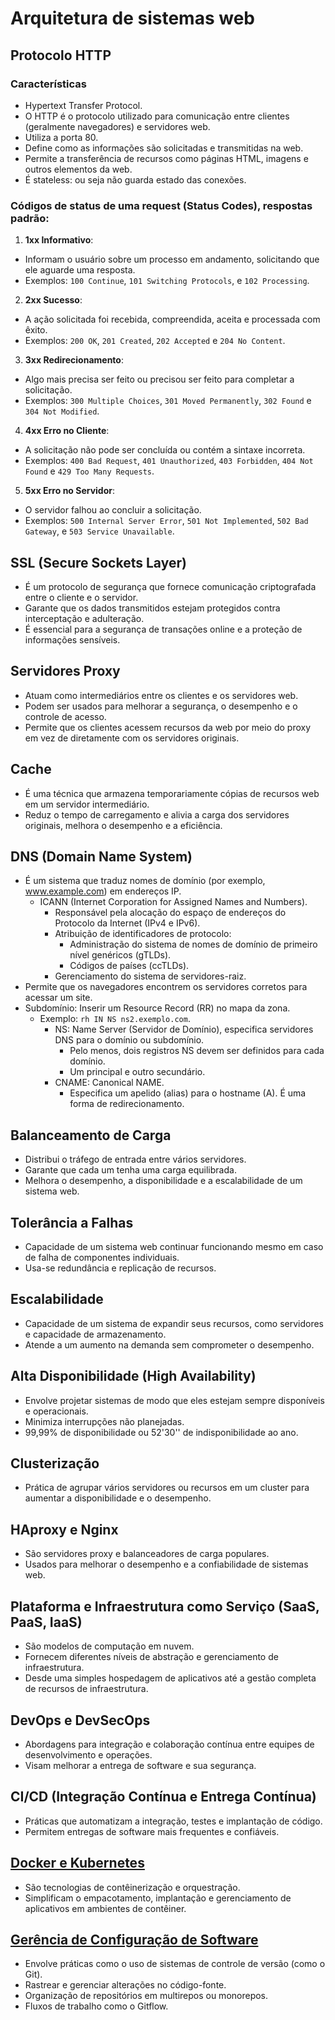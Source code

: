 # Arquitetura de sistemas web

## Protocolo HTTP

### Características

- Hypertext Transfer Protocol.
- O HTTP é o protocolo utilizado para comunicação entre clientes (geralmente navegadores) e servidores web.
- Utiliza a porta 80.
- Define como as informações são solicitadas e transmitidas na web.
- Permite a transferência de recursos como páginas HTML, imagens e outros elementos da web.
- É stateless: ou seja não guarda estado das conexões.

### Códigos de status de uma request (Status Codes), respostas padrão:

1. **1xx Informativo**:
  - Informam o usuário sobre um processo em andamento, solicitando que ele aguarde uma resposta.
  - Exemplos: `100 Continue`, `101 Switching Protocols`, e `102 Processing`.
2. **2xx Sucesso**:
  - A ação solicitada foi recebida, compreendida, aceita e processada com êxito.
  - Exemplos: `200 OK`, `201 Created`, `202 Accepted` e `204 No Content`.
3. **3xx Redirecionamento**:
  - Algo mais precisa ser feito ou precisou ser feito para completar a solicitação.
  - Exemplos: `300 Multiple Choices`, `301 Moved Permanently`, `302 Found` e `304 Not Modified`.
4. **4xx Erro no Cliente**:
  - A solicitação não pode ser concluída ou contém a sintaxe incorreta.
  - Exemplos: `400 Bad Request`, `401 Unauthorized`, `403 Forbidden`, `404 Not Found` e `429 Too Many Requests`.
5. **5xx Erro no Servidor**:
  - O servidor falhou ao concluir a solicitação.
  - Exemplos: `500 Internal Server Error`, `501 Not Implemented`, `502 Bad Gateway`, e `503 Service Unavailable`.

## SSL (Secure Sockets Layer)

- É um protocolo de segurança que fornece comunicação criptografada entre o cliente e o servidor.
- Garante que os dados transmitidos estejam protegidos contra interceptação e adulteração.
- É essencial para a segurança de transações online e a proteção de informações sensíveis.

## Servidores Proxy

- Atuam como intermediários entre os clientes e os servidores web.
- Podem ser usados para melhorar a segurança, o desempenho e o controle de acesso.
- Permite que os clientes acessem recursos da web por meio do proxy em vez de diretamente com os servidores originais.

## Cache

- É uma técnica que armazena temporariamente cópias de recursos web em um servidor intermediário.
- Reduz o tempo de carregamento e alivia a carga dos servidores originais, melhora o desempenho e a eficiência.

## DNS (Domain Name System)

- É um sistema que traduz nomes de domínio (por exemplo, www.example.com) em endereços IP.
  - ICANN (Internet Corporation for Assigned Names and Numbers).
    - Responsável pela alocação do espaço de endereços do Protocolo da Internet (IPv4 e IPv6).
    - Atribuição de identificadores de protocolo:
      - Administração do sistema de nomes de domínio de primeiro nível genéricos (gTLDs).
      - Códigos de países (ccTLDs).
    - Gerenciamento do sistema de servidores-raiz.
- Permite que os navegadores encontrem os servidores corretos para acessar um site.
- Subdomínio: Inserir um Resource Record (RR) no mapa da zona.
  - Exemplo: `rh IN NS ns2.exemplo.com`.
    - NS: Name Server (Servidor de Domínio), especifica servidores DNS para o domínio ou subdomínio.
      - Pelo menos, dois registros NS devem ser definidos para cada domínio.
      - Um principal e outro secundário.
    - CNAME: Canonical NAME.
      - Especifica um apelido (alias) para o hostname (A). É uma forma de redirecionamento.

## Balanceamento de Carga

- Distribui o tráfego de entrada entre vários servidores.
- Garante que cada um tenha uma carga equilibrada.
- Melhora o desempenho, a disponibilidade e a escalabilidade de um sistema web.

## Tolerância a Falhas

- Capacidade de um sistema web continuar funcionando mesmo em caso de falha de componentes individuais.
- Usa-se redundância e replicação de recursos.

## Escalabilidade

- Capacidade de um sistema de expandir seus recursos, como servidores e capacidade de armazenamento.
- Atende a um aumento na demanda sem comprometer o desempenho.

## Alta Disponibilidade (High Availability)

- Envolve projetar sistemas de modo que eles estejam sempre disponíveis e operacionais.
- Minimiza interrupções não planejadas.
- 99,99% de disponibilidade ou 52'30'' de indisponibilidade ao ano.

## Clusterização

- Prática de agrupar vários servidores ou recursos em um cluster para aumentar a disponibilidade e o desempenho.

## HAproxy e Nginx

- São servidores proxy e balanceadores de carga populares.
- Usados para melhorar o desempenho e a confiabilidade de sistemas web.

## Plataforma e Infraestrutura como Serviço (SaaS, PaaS, IaaS)

- São modelos de computação em nuvem.
- Fornecem diferentes níveis de abstração e gerenciamento de infraestrutura.
- Desde uma simples hospedagem de aplicativos até a gestão completa de recursos de infraestrutura.

## DevOps e DevSecOps

- Abordagens para integração e colaboração contínua entre equipes de desenvolvimento e operações.
- Visam melhorar a entrega de software e sua segurança.

## CI/CD (Integração Contínua e Entrega Contínua)

- Práticas que automatizam a integração, testes e implantação de código.
- Permitem entregas de software mais frequentes e confiáveis.

## [Docker e Kubernetes](<../Linguagens e padrões/Plataformas de desenvolvimento.md#docker>)

- São tecnologias de contêinerização e orquestração.
- Simplificam o empacotamento, implantação e gerenciamento de aplicativos em ambientes de contêiner.

## [Gerência de Configuração de Software](<Gestão de Configuração.md>)

- Envolve práticas como o uso de sistemas de controle de versão (como o Git).
- Rastrear e gerenciar alterações no código-fonte.
- Organização de repositórios em multirepos ou monorepos.
- Fluxos de trabalho como o Gitflow.
